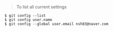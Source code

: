 > To list all current settings
```
$ git config --list
$ git config user.name
$ git config --global user.email nsh83@naver.com
```